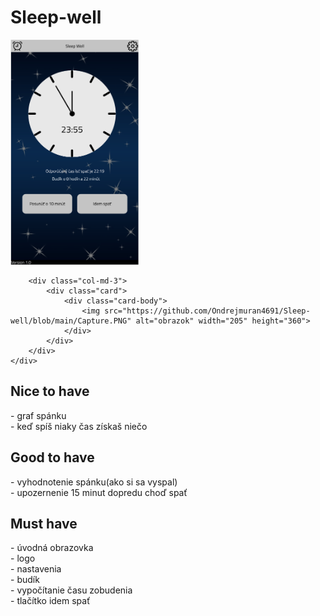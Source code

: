 <h1>Sleep-well</h1>


<div class="row at-row justify-content-center">
            <div class="col-md-3">
                <div class="card">
                    <div class="card-body">
                    <img src="https://github.com/Ondrejmuran4691/Sleep-well/blob/main/Capture.PNG" alt="obrazok" width="205" height="360">
                </div>
            </div> 
        </div>  			
		
        <div class="col-md-3">
            <div class="card">
                <div class="card-body">
                    <img src="https://github.com/Ondrejmuran4691/Sleep-well/blob/main/Capture.PNG" alt="obrazok" width="205" height="360">
                </div>
            </div>  
        </div> 			
	</div>

<h2>Nice to have</h2>
- graf spánku<br>
- keď spíš niaky čas získaš niečo
<h2>Good to have</h2>
- vyhodnotenie spánku(ako si sa vyspal)<br>
- upozernenie 15 minut dopredu choď spať
<h2>Must have</h2>
- úvodná obrazovka<br>
- logo<br>
- nastavenia<br>
- budík<br>
- vypočítanie času zobudenia<br>
- tlačítko idem spať
